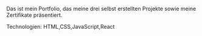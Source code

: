 

Das ist mein Portfolio, das meine drei selbst erstellten Projekte sowie meine Zertifikate präsentiert.

Technologien: HTML,CSS,JavaScript,React
